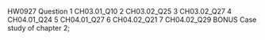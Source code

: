 HW0927	Question
1	CH03.01_Q10
2	CH03.02_Q25
3	CH03.02_Q27
4	CH04.01_Q24
5	CH04.01_Q27
6	CH04.02_Q21
7	CH04.02_Q29
BONUS	Case study of chapter 2;
